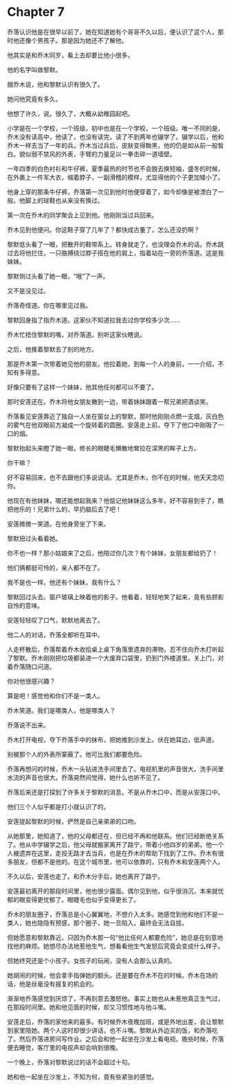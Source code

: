 # Chapter 7

乔落认识他是在很早以前了。她在知道她有个哥哥不久以后，便认识了这个人，那时他还像个男孩子。那是因为她还不了解他。

他其实是和乔木同岁，看上去却要比他小很多。

他的名字叫做黎默。

据乔木说，他和黎默认识有很久了。

她问他究竟有多久。

他想了许久，说。很久了，大概从幼稚园起吧。

小学是在一个学校，一个班级，初中也是在一个学校，一个班级。唯一不同的是，乔木没有读高中，他读了，也没有读完，读了不到两年也辍学了。辍学以后，他和乔木一样去当了一年的兵。乔木当过兵后，皮肤变得黝黑，他的仍是如从前一般皙白。貌似弱不禁风的外表，手臂的力量足以一拳击碎一道墙壁。

一年四季的白色衬衫和牛仔裤，夏季最热的时节也不会脱去换短袖，盛冬的时候，在外裹上一件军大衣，缩着脖子，一副滑稽的模样，尤显得他的个子更加矮小了。

他身上穿的那条牛仔裤，乔落第一次见到他时他便穿着了，如今却像是被漂白了一般。他脚上的球鞋也从来没有换过。

第一次在乔木的同学聚会上见到他。他刚刚当过兵回来。

乔木见到他便问。你这鞋子穿了几年了？都快成古董了，怎么还没扔啊？

黎默低头看了一眼，把散开的鞋带系上。转身就走了，也没理会乔木的话。乔木跳过去将他拦住，一只胳膊绕过脖子搭在他的肩上，指着站在一旁的乔落道。这是我妹妹。

黎默侧过头看了她一眼，“哦”了一声。

又不是没见过。

乔落奇怪道。你在哪里见过我。

黎默回身指了指乔木道。这家伙不知道拉我去过你学校多少次……

乔木忙捂住黎默的嘴，对乔落道。别听这家伙瞎说。

之后，他推着黎默去了别的地方。

那是乔木第一次带着她见他的朋友。他拉着她，到每一个人的身前，一一介绍，不知有多得意。

好像只要有了这样一个妹妹，他其他任何都可以不要了。

那时安莲还在。乔木将他女朋友撇到一边，带着妹妹跟着一帮兄弟把酒谈笑。

乔落看见安莲靠近了独自一人坐在窗台上的黎默，那时他刚刚点燃一支烟，灰白色的雾气在他双眼前方凝成一个旋转着的圆圈。安莲走上前，夺下了他口中刚吸了一口的烟。

黎默抬起头来瞪了她一眼。修长的眼睫毛懒散地耷拉在深黑的眸子上方。

你干嘛？

好不容易回来，也不去跟他们多说说话。尤其是乔木，你不在的时候，他天天念叨你。

他现在有他妹妹，哪还能想起我来？他惦记他妹妹这么多年，好不容易到手了，瞧把他乐的！兄弟什么的，早扔脑后去了吧！

安莲微微一笑道。在他身旁坐了下来。

黎默扭过头看着她。

你不也一样？那小姑娘来了之后，他陪过你几次？有个妹妹，女朋友都给扔了！

他们俩都挺可怜的，亲人都不在了。

我不是也一样。他还有个妹妹，我有什么？

黎默回过头去。窗户玻璃上映着他的影子。他看着，轻轻地笑了起来，竟有些顾影自怜的意味。

安莲轻轻叹了口气，默默地离去了。

他二人的对话，乔落全都听在耳中。

人走杯散后，乔落帮着乔木收拾桌上桌下角落里遗弃的滞物，忍不住向乔木打听起了黎默。乔木刚刚把垃圾都装进一个大废弃口袋里，扔到门外楼道里。关上门，对着乔落随口问道。

你对他很感兴趣？

算是吧！感觉他和你们不是一类人。

乔木笑道。我们是哪类人，他是哪类人？

乔落说不出来。

乔木打开电视，夺下乔落手中的抹布，把她推到沙发上。伏在她耳边，低声道。

别被那个人的外表所蒙蔽了。他可比我们都要危险。

乔落再想问的时候，乔木一头钻进洗手间里去了。电视机里的声音很大，洗手间里水流的声音也很大。乔落突然间觉得，她什么也听不见了。

乔落后来还是打探到了许多关于黎默的消息。不是从乔木口中，而是从安莲口中。

他们三个人似乎都是打小就认识了的。

安莲提起黎默的时候，俨然是自己亲弟弟的口吻。

从她那里，她知道了，他的父母都还在，但已经不再和他联系。他们已经断绝关系了。他从中学辍学之后，他父母就搬家离开了路宁，带着小他四岁的弟弟。他一个人被遗弃在这里，走投无路才去当兵，也是在乔木的帮助下找到了工作。乔木有很多朋友，但都不是他的。在这个城市里，他可以依靠的，只有乔木和安莲两个人。

不久以后，安莲也走了。和乔木分手后，她也离开了路宁。

安莲最初离开的那段时间里，他也很少露面。偶尔见到他，似乎很消沉，本来就忧郁的眼变得更忧郁了。眼睫毛也似乎变得更长了。

乔木的朋友圈子，乔落总是小心翼翼地，不想介入太多。她感觉到他和他们不是一类人，她也隐隐有预感，那个圈子，她一旦陷入，最终会无法自拔。

但她愿意和黎默靠近。只因为乔木那一句“他比任何人都要危险”，她总是在刻意地找他的麻烦。她想尽办法地惹他生气，想看看他生气发怒后究竟会变成什么样子。

但她终究还是个小孩子。女孩子的玩闹，没有人会那么认真的。

她胡闹的时候，他会拿手指弹她的额头。还是要在乔木不在的时候。乔木在场的话，他是丝毫没有报复的机会的。

渐渐地乔落感觉到厌烦了，不再刻意去激怒他。事实上她也从未惹他真正生气过，在那段时间里。她和他见面的时候，却又习惯性地与他斗嘴。

安莲走后，乔落的家他来的最多。有时候乔木夜晚加班，或是外地出差，会让黎默到家里陪她。两个人这时却很少讲话，也不斗嘴。黎默从外边买的饭，和乔落吃了。然后乔落进房间写作业。之后会和他一起坐在沙发上看电视。晚些时候，乔落便去睡觉，客厅里的电视声却会响到很晚。

一个晚上，乔落对黎默说过的话不会超过十句。

她和他一起坐在沙发上，不知为何，竟有些紧张的感觉。
